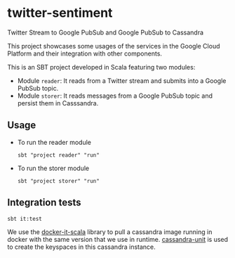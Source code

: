 # twitter-sentiment
Twitter Stream to Google PubSub and Google PubSub to Cassandra

This project showcases some usages of the services in the Google Cloud Platform and their integration with other components.

This is an SBT project developed in Scala featuring two modules:

- Module `reader`: It reads from a Twitter stream and submits into a Google PubSub topic.
- Module `storer`: It reads messages from a Google PubSub topic and persist them in Casssandra.

## Usage
* To run the reader module

  `sbt "project reader" "run"` 
* To run the storer module

  `sbt "project storer" "run"`

## Integration tests
`sbt it:test` 

We use the [docker-it-scala](https://github.com/whisklabs/docker-it-scala) library to pull a cassandra image running in docker with the same version that we use in runtime.
[cassandra-unit](https://github.com/jsevellec/cassandra-unit) is used to create the keyspaces in this cassandra instance.
